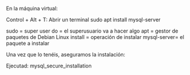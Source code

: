 En la máquina virtual:


Control + Alt + T: Abrir un terminal
sudo apt install mysql-server

sudo = super user do = el superusuario va a hacer algo
apt = gestor de paquetes de Debian Linux
install = operación de instalar
mysql-server= el paquete a instalar

Una vez que lo tenéis, aseguramos la instalación:

Ejecutad:
mysql_secure_installation
